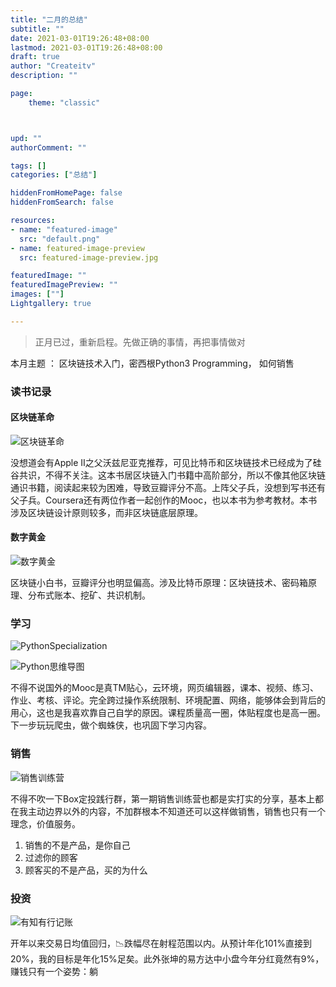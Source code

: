 ```yaml
---
title: "二月的总结"
subtitle: ""
date: 2021-03-01T19:26:48+08:00
lastmod: 2021-03-01T19:26:48+08:00
draft: true
author: "Createitv"
description: ""

page:
    theme: "classic"



upd: ""
authorComment: ""

tags: []
categories: ["总结"]

hiddenFromHomePage: false
hiddenFromSearch: false

resources:
- name: "featured-image"
  src: "default.png"
- name: featured-image-preview
  src: featured-image-preview.jpg

featuredImage: ""
featuredImagePreview: ""
images: [""]
Lightgallery: true

---
```




>  正月已过，重新启程。先做正确的事情，再把事情做对

本月主题 ： 区块链技术入门，密西根Python3 Programming， 如何销售

### 读书记录

#### 区块链革命

![区块链革命](https://typora-1300715298.cos.ap-shanghai.myqcloud.com/macs29101534.jpg)

没想道会有Apple II之父沃兹尼亚克推荐，可见比特币和区块链技术已经成为了硅谷共识，不得不关注。这本书居区块链入门书籍中高阶部分，所以不像其他区块链通识书籍，阅读起来较为困难，导致豆瓣评分不高。上阵父子兵，没想到写书还有父子兵。Coursera还有两位作者一起创作的Mooc，也以本书为参考教材。本书涉及区块链设计原则较多，而非区块链底层原理。

#### 数字黄金

![数字黄金](https://typora-1300715298.cos.ap-shanghai.myqcloud.com/macs29384898.jpg)

区块链小白书，豆瓣评分也明显偏高。涉及比特币原理：区块链技术、密码箱原理、分布式账本、挖矿、共识机制。

### 学习

![PythonSpecialization](https://typora-1300715298.cos.ap-shanghai.myqcloud.com/macPythonSpecialization.png)

![Python思维导图](https://typora-1300715298.cos.ap-shanghai.myqcloud.com/macPython.png)

不得不说国外的Mooc是真TM贴心，云环境，网页编辑器，课本、视频、练习、作业、考核、评论。完全跨过操作系统限制、环境配置、网络，能够体会到背后的用心，这也是我喜欢靠自己自学的原因。课程质量高一圈，体贴程度也是高一圈。下一步玩玩爬虫，做个蜘蛛侠，也巩固下学习内容。

### 销售

![销售训练营](https://typora-1300715298.cos.ap-shanghai.myqcloud.com/macimage-20210228210438650.png)

 不得不吹一下Box定投践行群，第一期销售训练营也都是实打实的分享，基本上都在我主动边界以外的内容，不加群根本不知道还可以这样做销售，销售也只有一个理念，价值服务。

1. 销售的不是产品，是你自己
2. 过滤你的顾客
3. 顾客买的不是产品，买的为什么

### 投资

![有知有行记账](https://typora-1300715298.cos.ap-shanghai.myqcloud.com/macimage-20210228211235905.png)

开年以来交易日均值回归，📉跌幅尽在射程范围以内。从预计年化101%直接到20%，我的目标是年化15%足矣。此外张坤的易方达中小盘今年分红竟然有9%，赚钱只有一个姿势：躺

